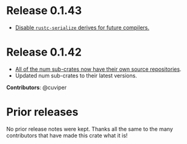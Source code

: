 # Release 0.1.43

- [Disable `rustc-serialize` derives for future compilers.][441]

[441]: https://github.com/rust-num/num/pull/441

# Release 0.1.42

- [All of the num sub-crates now have their own source repositories][num-356].
- Updated num sub-crates to their latest versions.

**Contributors**: @cuviper

[num-356]: https://github.com/rust-num/num/pull/356


# Prior releases

No prior release notes were kept.  Thanks all the same to the many
contributors that have made this crate what it is!
